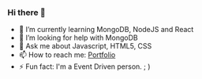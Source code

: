 ### Hi there 👋


- 🌱 I’m currently learning MongoDB, NodeJS and React
- 🤔 I’m looking for help with MongoDB
- 💬 Ask me about Javascript, HTML5, CSS
- 📫 How to reach me: [Portfolio](https://brunothomaz.github.io)
- ⚡ Fun fact: I'm a Event Driven person. ; )
